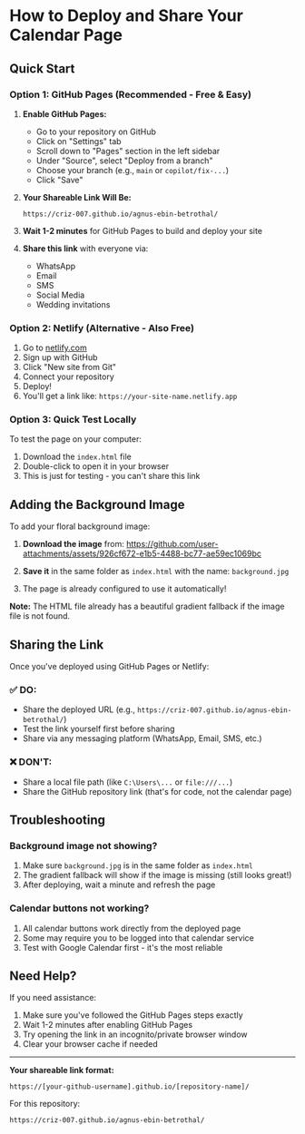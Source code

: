 # How to Deploy and Share Your Calendar Page

## Quick Start

### Option 1: GitHub Pages (Recommended - Free & Easy)

1. **Enable GitHub Pages:**
   - Go to your repository on GitHub
   - Click on "Settings" tab
   - Scroll down to "Pages" section in the left sidebar
   - Under "Source", select "Deploy from a branch"
   - Choose your branch (e.g., `main` or `copilot/fix-...`)
   - Click "Save"

2. **Your Shareable Link Will Be:**
   ```
   https://criz-007.github.io/agnus-ebin-betrothal/
   ```
   
3. **Wait 1-2 minutes** for GitHub Pages to build and deploy your site

4. **Share this link** with everyone via:
   - WhatsApp
   - Email
   - SMS
   - Social Media
   - Wedding invitations

### Option 2: Netlify (Alternative - Also Free)

1. Go to [netlify.com](https://netlify.com)
2. Sign up with GitHub
3. Click "New site from Git"
4. Connect your repository
5. Deploy!
6. You'll get a link like: `https://your-site-name.netlify.app`

### Option 3: Quick Test Locally

To test the page on your computer:
1. Download the `index.html` file
2. Double-click to open it in your browser
3. This is just for testing - you can't share this link

## Adding the Background Image

To add your floral background image:

1. **Download the image** from: https://github.com/user-attachments/assets/926cf672-e1b5-4488-bc77-ae59ec1069bc

2. **Save it** in the same folder as `index.html` with the name: `background.jpg`

3. The page is already configured to use it automatically!

**Note:** The HTML file already has a beautiful gradient fallback if the image file is not found.

## Sharing the Link

Once you've deployed using GitHub Pages or Netlify:

### ✅ DO:
- Share the deployed URL (e.g., `https://criz-007.github.io/agnus-ebin-betrothal/`)
- Test the link yourself first before sharing
- Share via any messaging platform (WhatsApp, Email, SMS, etc.)

### ❌ DON'T:
- Share a local file path (like `C:\Users\...` or `file:///...`)
- Share the GitHub repository link (that's for code, not the calendar page)

## Troubleshooting

### Background image not showing?
1. Make sure `background.jpg` is in the same folder as `index.html`
2. The gradient fallback will show if the image is missing (still looks great!)
3. After deploying, wait a minute and refresh the page

### Calendar buttons not working?
1. All calendar buttons work directly from the deployed page
2. Some may require you to be logged into that calendar service
3. Test with Google Calendar first - it's the most reliable

## Need Help?

If you need assistance:
1. Make sure you've followed the GitHub Pages steps exactly
2. Wait 1-2 minutes after enabling GitHub Pages
3. Try opening the link in an incognito/private browser window
4. Clear your browser cache if needed

---

**Your shareable link format:**
```
https://[your-github-username].github.io/[repository-name]/
```

For this repository:
```
https://criz-007.github.io/agnus-ebin-betrothal/
```
